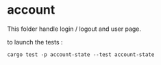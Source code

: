 # account

This folder handle login / logout and user page.

to launch the tests :

```
cargo test -p account-state --test account-state
```
